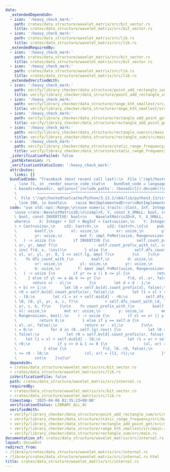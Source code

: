 ```yaml
---
data:
  _extendedDependsOn:
  - icon: ':heavy_check_mark:'
    path: crates/data_structure/wavelet_matrix/src/bit_vector.rs
    title: crates/data_structure/wavelet_matrix/src/bit_vector.rs
  - icon: ':heavy_check_mark:'
    path: crates/data_structure/wavelet_matrix/src/lib.rs
    title: crates/data_structure/wavelet_matrix/src/lib.rs
  _extendedRequiredBy:
  - icon: ':heavy_check_mark:'
    path: crates/data_structure/wavelet_matrix/src/bit_vector.rs
    title: crates/data_structure/wavelet_matrix/src/bit_vector.rs
  - icon: ':heavy_check_mark:'
    path: crates/data_structure/wavelet_matrix/src/lib.rs
    title: crates/data_structure/wavelet_matrix/src/lib.rs
  _extendedVerifiedWith:
  - icon: ':heavy_check_mark:'
    path: verify/library_checker/data_structure/point_add_rectangle_sum/src/main.rs
    title: verify/library_checker/data_structure/point_add_rectangle_sum/src/main.rs
  - icon: ':heavy_check_mark:'
    path: verify/library_checker/data_structure/range_kth_smallest/src/main.rs
    title: verify/library_checker/data_structure/range_kth_smallest/src/main.rs
  - icon: ':heavy_check_mark:'
    path: verify/library_checker/data_structure/rectangle_add_point_get/src/main.rs
    title: verify/library_checker/data_structure/rectangle_add_point_get/src/main.rs
  - icon: ':heavy_check_mark:'
    path: verify/library_checker/data_structure/rectangle_sum/src/main.rs
    title: verify/library_checker/data_structure/rectangle_sum/src/main.rs
  - icon: ':heavy_check_mark:'
    path: verify/library_checker/data_structure/static_range_frequency/src/main.rs
    title: verify/library_checker/data_structure/static_range_frequency/src/main.rs
  _isVerificationFailed: false
  _pathExtension: rs
  _verificationStatusIcon: ':heavy_check_mark:'
  attributes:
    links: []
  bundledCode: "Traceback (most recent call last):\n  File \"/opt/hostedtoolcache/Python/3.13.2/x64/lib/python3.13/site-packages/onlinejudge_verify/documentation/build.py\"\
    , line 71, in _render_source_code_stat\n    bundled_code = language.bundle(stat.path,\
    \ basedir=basedir, options={'include_paths': [basedir]}).decode()\n          \
    \         ~~~~~~~~~~~~~~~^^^^^^^^^^^^^^^^^^^^^^^^^^^^^^^^^^^^^^^^^^^^^^^^^^^^^^^^^^^^^^^^^^\n\
    \  File \"/opt/hostedtoolcache/Python/3.13.2/x64/lib/python3.13/site-packages/onlinejudge_verify/languages/rust.py\"\
    , line 288, in bundle\n    raise NotImplementedError\nNotImplementedError\n"
  code: "use std::ops::Range;\n\nuse numeric_traits::{Cast, Inf, Integer, NegInf};\n\
    \nuse crate::WaveletMatrix2D;\n\nimpl<X, Y, const X_SMALL: bool, const Y_SMALL:\
    \ bool, const INVERTIVE: bool>\n    WaveletMatrix2D<X, Y, X_SMALL, Y_SMALL, INVERTIVE>\n\
    where\n    X: Integer + Inf + NegInf + Cast<usize>,\n    Y: Integer + Inf + NegInf\
    \ + Cast<usize>,\n    u32: Cast<X>,\n    u32: Cast<Y>,\n{\n    pub(crate) fn count_with_(\n\
    \        &self,\n        xl: usize,\n        xr: usize,\n        yl: usize,\n\
    \        yr: usize,\n        mut f: impl FnMut(usize, Range<usize>, bool),\n \
    \   ) -> usize {\n        if INVERTIVE {\n            self.count_prefix_with_(xl,\
    \ xr, yr, &mut f)\n                - self.count_prefix_with_(xl, xr, yl, |d, x,\
    \ inv| f(d, x, !inv))\n        } else {\n            self.dfs_count_with_(self.lg,\
    \ xl, xr, yl, yr, 0, 1 << self.lg, &mut f)\n        }\n    }\n\n    #[allow(clippy::too_many_arguments)]\n\
    \    fn dfs_count_with_(\n        &self,\n        d: usize,\n        xl: usize,\n\
    \        xr: usize,\n        yl: usize,\n        yr: usize,\n        a: usize,\n\
    \        b: usize,\n        f: &mut impl FnMut(usize, Range<usize>, bool),\n \
    \   ) -> usize {\n        if yr <= a || b <= yl {\n            return 0;\n   \
    \     } else if yl <= a && b <= yr {\n            f(d, xl..xr, false);\n     \
    \       return xr - xl;\n        }\n        let d = d - 1;\n        let c = (a\
    \ + b) >> 1;\n        let l0 = self.bv[d].count_prefix(xl, false);\n        let\
    \ r0 = self.bv[d].count_prefix(xr, false);\n        let l1 = xl + self.mid[d]\
    \ - l0;\n        let r1 = xr + self.mid[d] - r0;\n        self.dfs_count_with_(d,\
    \ l0, r0, yl, yr, a, c, f)\n            + self.dfs_count_with_(d, l1, r1, yl,\
    \ yr, c, b, f)\n    }\n\n    fn count_prefix_with_(\n        &self,\n        mut\
    \ xl: usize,\n        mut xr: usize,\n        y: usize,\n        mut f: impl FnMut(usize,\
    \ Range<usize>, bool),\n    ) -> usize {\n        if xl == xr || y == 0 {\n  \
    \          return 0;\n        } else if y == self.m {\n            f(self.lg,\
    \ xl..xr, false);\n            return xr - xl;\n        }\n\n        let mut cnt\
    \ = 0;\n        for d in (0..self.lg).rev() {\n            let l0 = self.bv[d].count_prefix(xl,\
    \ false);\n            let r0 = self.bv[d].count_prefix(xr, false);\n        \
    \    let l1 = xl + self.mid[d] - l0;\n            let r1 = xr + self.mid[d] -\
    \ r0;\n            if y >> d & 1 == 0 {\n                (xl, xr) = (l0, r0);\n\
    \            } else {\n                f(d, l0..r0, false);\n                cnt\
    \ += r0 - l0;\n                (xl, xr) = (l1, r1);\n            }\n        }\n\
    \        cnt\n    }\n}\n"
  dependsOn:
  - crates/data_structure/wavelet_matrix/src/bit_vector.rs
  - crates/data_structure/wavelet_matrix/src/lib.rs
  isVerificationFile: false
  path: crates/data_structure/wavelet_matrix/src/internal.rs
  requiredBy:
  - crates/data_structure/wavelet_matrix/src/bit_vector.rs
  - crates/data_structure/wavelet_matrix/src/lib.rs
  timestamp: '2025-04-06 02:35:23+00:00'
  verificationStatus: LIBRARY_ALL_AC
  verifiedWith:
  - verify/library_checker/data_structure/point_add_rectangle_sum/src/main.rs
  - verify/library_checker/data_structure/static_range_frequency/src/main.rs
  - verify/library_checker/data_structure/rectangle_add_point_get/src/main.rs
  - verify/library_checker/data_structure/range_kth_smallest/src/main.rs
  - verify/library_checker/data_structure/rectangle_sum/src/main.rs
documentation_of: crates/data_structure/wavelet_matrix/src/internal.rs
layout: document
redirect_from:
- /library/crates/data_structure/wavelet_matrix/src/internal.rs
- /library/crates/data_structure/wavelet_matrix/src/internal.rs.html
title: crates/data_structure/wavelet_matrix/src/internal.rs
---
```

